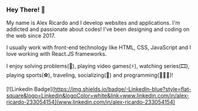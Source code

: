 ### Hey There! 👋

My name is Alex Ricardo and I develop websites and applications. I'm addicted and passionate about codes! I've been designing and coding on the web since 2017.

I usually work with front-end technology like HTML, CSS, JavaScript and I love working with React.JS frameworks.

I enjoy solving problems(🤔), playing video games(⚡), watching series(🎞️), playing sports(⚽️), traveling, socializing(💬) and programming(🧑🏼‍💻)!


[![Linkedin Badge](https://img.shields.io/badge/-LinkedIn-blue?style=flat-square&logo=Linkedin&logoColor=white&link=www.linkedin.com/in/alex-ricardo-233054154](www.linkedin.com/in/alex-ricardo-233054154)

<!--
**Csalex123/Csalex123** is a ✨ _special_ ✨ repository because its `README.md` (this file) appears on your GitHub profile.

Here are some ideas to get you started:

- 🔭 I’m currently working on ...
- 🌱 I’m currently learning ...
- 👯 I’m looking to collaborate on ...
- 🤔 I’m looking for help with ...
- 💬 Ask me about ...
- 📫 How to reach me: ...
- 😄 Pronouns: ...
- ⚡ Fun fact: ...
-->

